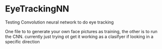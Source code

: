 # EyeTrackingNN
Testing Convolution neural network to do eye tracking

One file to to generate your own face pictures as training, the other is to run the CNN. currently just trying ot get it working as a clasifyer if looking in a specific direction
